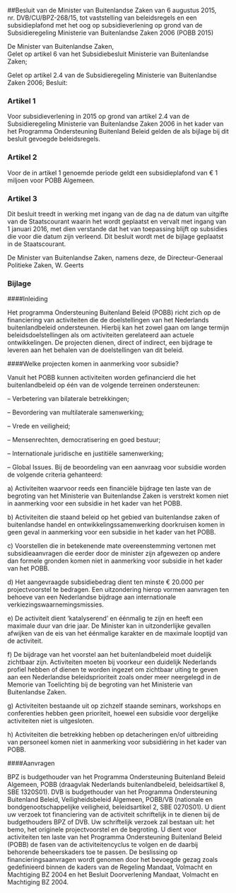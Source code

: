 <meta http-equiv='Content-Type' content='text/html; charset=utf-8' />

##Besluit van de Minister van Buitenlandse Zaken van 6 augustus 2015, nr. DVB/CU/BPZ-268/15, tot vaststelling van beleidsregels en een subsidieplafond met het oog op subsidieverlening op grond van de Subsidieregeling Ministerie van Buitenlandse Zaken 2006 (POBB 2015)

De Minister van Buitenlandse Zaken,  
Gelet op artikel 6 van het Subsidiebesluit Ministerie van Buitenlandse Zaken;

Gelet op artikel 2.4 van de Subsidieregeling Ministerie van Buitenlandse Zaken 2006;
Besluit:    

### Artikel  1  

Voor subsidieverlening in 2015 op grond van artikel 2.4 van de Subsidieregeling Ministerie van Buitenlandse Zaken 2006 in het kader van het Programma Ondersteuning Buitenland Beleid gelden de als bijlage bij dit besluit gevoegde beleidsregels. 

### Artikel  2  

Voor de in artikel 1 genoemde periode geldt een subsidieplafond van € 1 miljoen voor POBB Algemeen. 

### Artikel  3  

Dit besluit treedt in werking met ingang van de dag na de datum van uitgifte van de Staatscourant waarin het wordt geplaatst en vervalt met ingang van 1 januari 2016, met dien verstande dat het van toepassing blijft op subsidies die voor die datum zijn verleend. 
Dit besluit wordt met de bijlage geplaatst in de Staatscourant.  

De 
Minister van Buitenlandse Zaken, namens deze, 
de Directeur-Generaal Politieke Zaken, 
W. Geerts    

### Bijlage  

####Inleiding

Het programma Ondersteuning Buitenland Beleid (POBB) richt zich op de financiering van activiteiten die de doelstellingen van het Nederlands buitenlandbeleid ondersteunen. Hierbij kan het zowel gaan om lange termijn beleidsdoelstellingen als om activiteiten gerelateerd aan actuele ontwikkelingen. De projecten dienen, direct of indirect, een bijdrage te leveren aan het behalen van de doelstellingen van dit beleid. 

####Welke projecten komen in aanmerking voor subsidie?

Vanuit het POBB kunnen activiteiten worden gefinancierd die het buitenlandbeleid op één van de volgende terreinen ondersteunen: 

– Verbetering van bilaterale betrekkingen;  

– Bevordering van multilaterale samenwerking;  

– Vrede en veiligheid;  

– Mensenrechten, democratisering en goed bestuur;  

– Internationale juridische en justitiële samenwerking;  

– Global Issues.   Bij de beoordeling van een aanvraag voor subsidie worden de volgende criteria gehanteerd: 

a) Activiteiten waarvoor reeds een financiële bijdrage ten laste van de begroting van het Ministerie van Buitenlandse Zaken is verstrekt komen niet in aanmerking voor een subsidie in het kader van het POBB.  

b) Activiteiten die staand beleid op het gebied van buitenlandse zaken of buitenlandse handel en ontwikkelingssamenwerking doorkruisen komen in geen geval in aanmerking voor een subsidie in het kader van het POBB.  

c) Voorstellen die in betekenende mate overeenstemming vertonen met subsidieaanvragen die eerder door de minister zijn afgewezen op andere dan formele gronden komen niet in aanmerking voor subsidie in het kader van het POBB.  

d) Het aangevraagde subsidiebedrag dient ten minste € 20.000 per projectvoorstel te bedragen. Een uitzondering hierop vormen aanvragen ten behoeve van een Nederlandse bijdrage aan internationale verkiezingswaarnemingsmissies.  

e) De activiteit dient ‘katalyserend’ en éénmalig te zijn en heeft een maximale duur van drie jaar. De Minister kan in uitzonderlijke gevallen afwijken van de eis van het éénmalige karakter en de maximale looptijd van de activiteit.  

f) De bijdrage van het voorstel aan het buitenlandbeleid moet duidelijk zichtbaar zijn. Activiteiten moeten bij voorkeur een duidelijk Nederlands profiel hebben of dienen te worden ingezet om zichtbaar uiting te geven aan een Nederlandse beleidsprioriteit zoals onder meer neergelegd in de Memorie van Toelichting bij de begroting van het Ministerie van Buitenlandse Zaken.  

g) Activiteiten bestaande uit op zichzelf staande seminars, workshops en conferenties hebben geen prioriteit, hoewel een subsidie voor dergelijke activiteiten niet is uitgesloten.  

h) Activiteiten die betrekking hebben op detacheringen en/of uitbreiding van personeel komen niet in aanmerking voor subsidiëring in het kader van POBB.   

####Aanvragen

BPZ is budgethouder van het Programma Ondersteuning Buitenland Beleid Algemeen, POBB (draagvlak Nederlands buitenlandbeleid, beleidsartikel 8, SBE 1320S01). DVB is budgethouder van het Programma Ondersteuning Buitenland Beleid, Veiligheidsbeleid Algemeen, POBB/VB (nationale en bondgenootschappelijke veiligheid, beleidsartikel 2, SBE 0270S01). U dient uw verzoek tot financiering van de activiteit schriftelijk in te dienen bij de budgethouders BPZ of DVB. Uw schriftelijk verzoek zal bestaan uit: het bemo, het originele projectvoorstel en de begroting. U dient voor activiteiten ten laste van het Programma Ondersteuning Buitenland Beleid (POBB) de fasen van de activiteitencyclus te volgen en de daarbij behorende beheerskaders toe te passen. De beslissing op financieringsaanvragen wordt genomen door het bevoegde gezag zoals gedefinieerd binnen de kaders van de Regeling Mandaat, Volmacht en Machtiging BZ 2004 en het Besluit Doorverlening Mandaat, Volmacht en Machtiging BZ 2004. 

